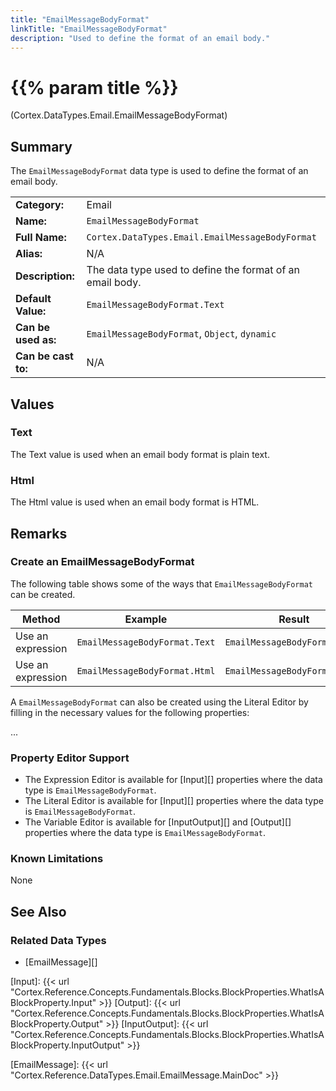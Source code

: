 ```yaml
---
title: "EmailMessageBodyFormat"
linkTitle: "EmailMessageBodyFormat"
description: "Used to define the format of an email body."
---
```


# {{% param title %}}

<p class="namespace">(Cortex.DataTypes.Email.EmailMessageBodyFormat)</p>

## Summary

The `EmailMessageBodyFormat` data type is used to define the format of an email body.

| | |
|-|-|
| **Category:**          | Email                                                  |
| **Name:**              | `EmailMessageBodyFormat`                               |
| **Full Name:**         | `Cortex.DataTypes.Email.EmailMessageBodyFormat`        |
| **Alias:**             | N/A                                                    |
| **Description:**       | The data type used to define the format of an email body. |
| **Default Value:**     | `EmailMessageBodyFormat.Text`                          |
| **Can be used as:**    | `EmailMessageBodyFormat`, `Object`, `dynamic`          |
| **Can be cast to:**    | N/A                                                    |

## Values

### Text

The Text value is used when an email body format is plain text.

### Html

The Html value is used when an email body format is HTML.

## Remarks

### Create an EmailMessageBodyFormat

The following table shows some of the ways that `EmailMessageBodyFormat` can be created.

| Method | Example | Result | Editor&nbsp;Support | Notes |
|-|-|-|-|-|
| Use an expression | `EmailMessageBodyFormat.Text` | `EmailMessageBodyFormat.Text`| Expression |  |
| Use an expression | `EmailMessageBodyFormat.Html` | `EmailMessageBodyFormat.Html`| Expression |  |

A `EmailMessageBodyFormat` can also be created using the Literal Editor by filling in the necessary values for the following properties:

...

### Property Editor Support

* The Expression Editor is available for [Input][] properties where the data type is `EmailMessageBodyFormat`.
* The Literal Editor is available for [Input][] properties where the data type is `EmailMessageBodyFormat`.
* The Variable Editor is available for [InputOutput][] and [Output][] properties where the data type is `EmailMessageBodyFormat`.
  
### Known Limitations

None

## See Also

### Related Data Types

* [EmailMessage][]

[Input]: {{< url "Cortex.Reference.Concepts.Fundamentals.Blocks.BlockProperties.WhatIsABlockProperty.Input" >}}
[Output]: {{< url "Cortex.Reference.Concepts.Fundamentals.Blocks.BlockProperties.WhatIsABlockProperty.Output" >}}
[InputOutput]: {{< url "Cortex.Reference.Concepts.Fundamentals.Blocks.BlockProperties.WhatIsABlockProperty.InputOutput" >}}

[EmailMessage]: {{< url "Cortex.Reference.DataTypes.Email.EmailMessage.MainDoc" >}}
